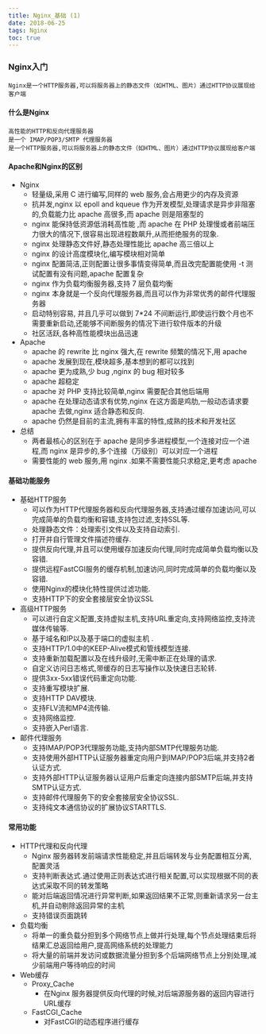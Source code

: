 ```yaml
---
title: Nginx_基础 (1)
date: 2018-06-25
tags: Nginx
toc: true
---
```


### Nginx入门
    Nginx是一个HTTP服务器,可以将服务器上的静态文件（如HTML、图片）通过HTTP协议展现给客户端

<!-- more -->

#### 什么是Nginx
    高性能的HTTP和反向代理服务器
    是一个 IMAP/POP3/SMTP 代理服务器
    是一个HTTP服务器,可以将服务器上的静态文件（如HTML、图片）通过HTTP协议展现给客户端

#### Apache和Nginx的区别
- Nginx
    * 轻量级,采用 C 进行编写,同样的 web 服务,会占用更少的内存及资源
    * 抗并发,nginx 以 epoll and kqueue 作为开发模型,处理请求是异步非阻塞的,负载能力比 apache 高很多,而 apache 则是阻塞型的
    * nginx 能保持低资源低消耗高性能 ,而 apache 在 PHP 处理慢或者前端压力很大的情况下,很容易出现进程数飙升,从而拒绝服务的现象.
    * nginx 处理静态文件好,静态处理性能比 apache 高三倍以上
    * nginx 的设计高度模块化,编写模块相对简单
    * nginx 配置简洁,正则配置让很多事情变得简单,而且改完配置能使用 -t 测试配置有没有问题,apache 配置复杂
    * nginx 作为负载均衡服务器,支持 7 层负载均衡
    * nginx 本身就是一个反向代理服务器,而且可以作为非常优秀的邮件代理服务器
    * 启动特别容易, 并且几乎可以做到 7*24 不间断运行,即使运行数个月也不需要重新启动,还能够不间断服务的情况下进行软件版本的升级
    * 社区活跃,各种高性能模块出品迅速
- Apache
    * apache 的 rewrite 比 nginx 强大,在 rewrite 频繁的情况下,用 apache
    * apache 发展到现在,模块超多,基本想到的都可以找到
    * apache 更为成熟,少 bug ,nginx 的 bug 相对较多
    * apache 超稳定
    * apache 对 PHP 支持比较简单,nginx 需要配合其他后端用
    * apache 在处理动态请求有优势,nginx 在这方面是鸡肋,一般动态请求要 apache 去做,nginx 适合静态和反向.
    * apache 仍然是目前的主流,拥有丰富的特性,成熟的技术和开发社区
- 总结
    * 两者最核心的区别在于 apache 是同步多进程模型,一个连接对应一个进程,而 nginx 是异步的,多个连接（万级别）可以对应一个进程
    * 需要性能的 web 服务,用 nginx .如果不需要性能只求稳定,更考虑 apache

#### 基础功能服务
- 基础HTTP服务
	* 可以作为HTTP代理服务器和反向代理服务器,支持通过缓存加速访问,可以完成简单的负载均衡和容错,支持包过滤,支持SSL等.
	* 处理静态文件：处理索引文件以及支持自动索引.
	* 打开并自行管理文件描述符缓存.
	* 提供反向代理,并且可以使用缓存加速反向代理,同时完成简单负载均衡以及容错.
	* 提供远程FastCGI服务的缓存机制,加速访问,同时完成简单的负载均衡以及容错.
	* 使用Nginx的模块化特性提供过滤功能.
	* 支持HTTP下的安全套接层安全协议SSL
- 高级HTTP服务
    * 可以进行自定义配置,支持虚拟主机,支持URL重定向,支持网络监控,支持流媒体传输等.
	* 基于域名和IP以及基于端口的虚拟主机 .
	* 支持HTTP/1.0中的KEEP-Alive模式和管线模型连接.
	* 支持重新加载配置以及在线升级时,无需中断正在处理的请求.
	* 自定义访问日志格式,带缓存的日志写操作以及快速日志轮转.
	* 提供3xx-5xx错误代码重定向功能.
	* 支持重写模块扩展.
	* 支持HTTP DAV模块.
	* 支持FLV流和MP4流传输.
	* 支持网络监控.
	* 支持嵌入Perl语言.
- 邮件代理服务
    * 支持IMAP/POP3代理服务功能,支持内部SMTP代理服务功能.
	* 支持使用外部HTTP认证服务器重定向用户到IMAP/POP3后端,并支持2者认证方式.
	* 支持外部HTTP认证服务器认证用户后重定向连接内部SMTP后端,并支持SMTP认证方式.
	* 支持邮件代理服务下的安全套接层安全协议SSL.
	* 支持纯文本通信协议的扩展协议STARTTLS.

#### 常用功能
- HTTP代理和反向代理
    * Nginx 服务器转发前端请求性能稳定,并且后端转发与业务配置相互分离,配置灵活
    * 支持判断表达式.通过使用正则表达式进行相关配置,可以实现根据不同的表达式采取不同的转发策略
    * 能对后端返回情况进行异常判断,如果返回结果不正常,则重新请求另一台主机,并自动剔除返回异常的主机
    * 支持错误页面跳转
- 负载均衡
    * 将单一的重负载分担到多个网络节点上做并行处理,每个节点处理结束后将结果汇总返回给用户,提高网络系统的处理能力
    * 将大量的前端并发访问或数据流量分担到多个后端网络节点上分别处理,减少前端用户等待响应的时间
- Web缓存
    * Proxy_Cache
        * 在Nginx 服务器提供反向代理的时候,对后端源服务器的返回内容进行URL缓存
    * FastCGI_Cache
        * 对FastCGI的动态程序进行缓存
